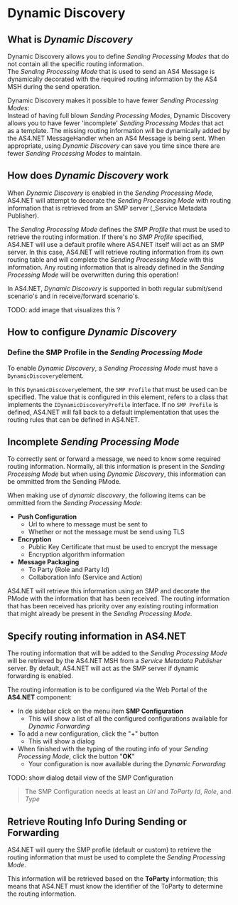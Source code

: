 # Dynamic Discovery

## What is _Dynamic Discovery_

Dynamic Discovery allows you to define _Sending Processing Modes_ that do not contain all the specific routing information.  
The _Sending Processing Mode_ that is used to send an AS4 Message is dynamically decorated with the required routing information by the AS4 MSH during the send operation.

Dynamic Discovery makes it possible to have fewer _Sending Processing Modes_:  
Instead of having full blown _Sending Processing Modes_, Dynamic Discovery allows you to have fewer 'incomplete' _Sending Processing Modes_ that act as a template.  The missing routing information will be dynamically added by the AS4.NET MessageHandler when an AS4 Message is being sent.
When appropriate, using _Dynamic Discovery_ can save you time since there are fewer _Sending Processing Modes_ to maintain.

## How does _Dynamic Discovery_ work

When _Dynamic Discovery_ is enabled in the _Sending Processing Mode_, AS4.NET will attempt to decorate the _Sending Processing Mode_ with routing information that is retrieved from an SMP server (_Service Metadata Publisher).

The _Sending Processing Mode_ defines the _SMP Profile_ that must be used to retrieve the routing information.  If there's no _SMP Profile_ specified, AS4.NET will use a default profile where AS4.NET itself will act as an SMP server.
In this case, AS4.NET will retrieve routing information from its own routing table and will complete the _Sending Processing Mode_ with this information.
Any routing information that is already defined in the _Sending Processing Mode_ will be overwritten during this operation!

In AS4.NET, _Dynamic Discovery_ is supported in both regular submit/send scenario's and in receive/forward scenario's.

TODO: add image that visualizes this ?

## How to configure _Dynamic Discovery_

### Define the SMP Profile in the _Sending Processing Mode_

To enable _Dynamic Discovery_, a _Sending Processing Mode_ must have a `DynamicDiscovery`element.

In this `DynamicDiscovery`element, the `SMP Profile` that must be used can be specified.
The value that is configured in this element, refers to a class that implements the `IDynamicDiscoveryProfile` interface.
If no `SMP Profile` is defined, AS4.NET will fall back to a default implementation that uses the routing rules that can be defined in AS4.NET.

## Incomplete _Sending Processing Mode_

To correctly sent or forward a message, we need to know some required routing information. 
Normally, all this information is present in the _Sending Processing Mode_ but when using _Dynamic Discovery_, this information can be ommitted from the Sending PMode.

When making use of _dynamic discovery_, the following items can be ommitted from the _Sending Processing Mode_: 

- **Push Configuration**
  - Url to where to message must be sent to
  - Whether or not the message must be send using TLS
- **Encryption**
  - Public Key Certificate that must be used to encrypt the message
  - Encryption algorithm information
- **Message Packaging**
  - To Party (Role and Party Id)
  - Collaboration Info (Service and Action)

AS4.NET will retrieve this information using an SMP and decorate the PMode with the information that has been received.
The routing information that has been received has priority over any existing routing information that might already be present in the _Sending Processing Mode_.

## Specify routing information in AS4.NET

The routing information that will be added to the _Sending Processing Mode_ will be retrieved by the AS4.NET MSH from a _Service Metadata Publisher_ server.  By default, AS4.NET will act as the SMP server if dynamic forwarding is enabled.

The routing information is to be configured via the Web Portal of the <b>AS4.NET</b> component:

- In de sidebar click on the menu item **SMP Configuration**
  - This will show a list of all the configured configurations available for _Dynamic Forwarding_
- To add a new configuration, click the "+" button
  - This will show a dialog
- When finished with the typing of the routing info of your _Sending Processing Mode_, click the button "**OK**"
  - Your configuration is now available during the _Dynamic Forwarding_

TODO: show dialog detail view of the SMP Configuration

> The SMP Configuration needs at least an _Url_ and _ToParty_ _Id_, _Role_, and _Type_

## Retrieve Routing Info During Sending or Forwarding

AS4.NET will query the SMP profile (default or custom) to retrieve the routing information that must be used to complete the _Sending Processing Mode_.

This information will be retrieved based on the **ToParty** information; this means that AS4.NET must know the identifier of the ToParty to determine the routing information.